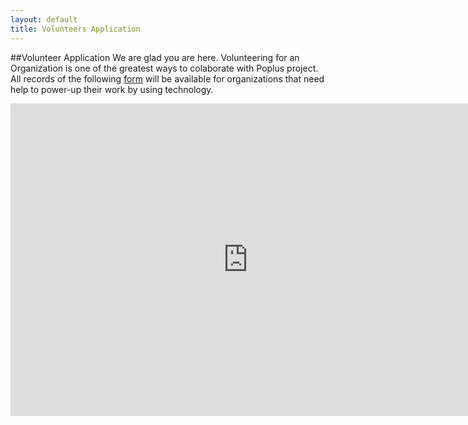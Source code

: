 ```yaml
---
layout: default
title: Volunteers Application
---
```

##Volunteer Application
We are glad you are here. Volunteering for an Organization is one of the greatest ways to colaborate with Poplus project. All records of the following [form][googleform] will be available for organizations that need help to power-up their work by using technology.

<iframe src="https://docs.google.com/forms/d/1qeOgN4yCiUnG-z4ndrnHEvlwA8Z-9MJMhoIrU0kViXI/viewform?embedded=true" width="760" height="500" frameborder="0" marginheight="0" marginwidth="0">Loading form...</iframe>

[googleform]: https://docs.google.com/forms/d/1qeOgN4yCiUnG-z4ndrnHEvlwA8Z-9MJMhoIrU0kViXI/viewform
